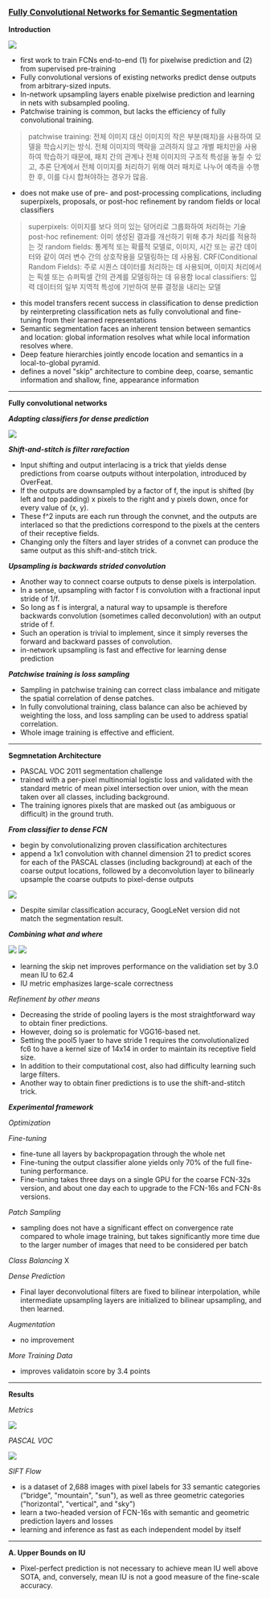 ### [Fully Convolutional Networks for Semantic Segmentation](https://arxiv.org/pdf/1411.4038)

**Introduction**

<img src="https://velog.velcdn.com/images/heayounchoi/post/85a4941e-33a5-4a48-88fb-dfa272bbf3be/image.png">

- first work to train FCNs end-to-end (1) for pixelwise prediction and (2) from supervised pre-training
- Fully convolutional versions of existing networks predict dense outputs from arbitrary-sized inputs.
- In-network upsampling layers enable pixelwise prediction and learning in nets with subsampled pooling.
- Patchwise training is common, but lacks the efficiency of fully convolutional training.
> patchwise training: 전체 이미지 대신 이미지의 작은 부분(패치)을 사용하여 모델을 학습시키는 방식. 전체 이미지의 맥락을 고려하지 않고 개별 패치만을 사용하여 학습하기 때문에, 패치 간의 관계나 전체 이미지의 구조적 특성을 놓칠 수 있고, 추론 단계에서 전체 이미지를 처리하기 위해 여러 패치로 나누어 예측을 수행한 후, 이를 다시 합쳐야하는 경우가 많음.
- does not make use of pre- and post-processing complications, including superpixels, proposals, or post-hoc refinement by random fields or local classifiers
> superpixels: 이미지를 보다 의미 있는 덩어리로 그룹화하여 처리하는 기술
> post-hoc refinement: 이미 생성된 결과를 개선하기 위해 추가 처리를 적용하는 것
> random fields: 통계적 또는 확률적 모델로, 이미지, 시간 또는 공간 데이터와 같이 여러 변수 간의 상호작용을 모델링하는 데 사용됨.
> CRF(Conditional Random Fields): 주로 시퀀스 데이터를 처리하는 데 사용되며, 이미지 처리에서는 픽셀 또는 슈퍼픽셀 간의 관계를 모델링하는 데 유용함
> local classifiers: 입력 데이터의 일부 지역적 특성에 기반하여 분류 결정을 내리는 모델
- this model transfers recent success in classification to dense prediction by reinterpreting classification nets as fully convolutional and fine-tuning from their learned representations
- Semantic segmentation faces an inherent tension between semantics and location: global information resolves what while local information resolves where.
- Deep feature hierarchies jointly encode location and semantics in a local-to-global pyramid.
- defines a novel "skip" architecture to combine deep, coarse, semantic information and shallow, fine, appearance information
---

**Fully convolutional networks**

**_Adapting classifiers for dense prediction_**

<img src="https://velog.velcdn.com/images/heayounchoi/post/1bf490c2-53b8-42d7-a820-8149d6806166/image.png">

**_Shift-and-stitch is filter rarefaction_**
- Input shifting and output interlacing is a trick that yields dense predictions from coarse outputs without interpolation, introduced by OverFeat.
- If the outputs are downsampled by a factor of f, the input is shifted (by left and top padding) x pixels to the right and y pixels down, once for every value of (x, y).
- These f^2 inputs are each run through the convnet, and the outputs are interlaced so that the predictions correspond to the pixels at the centers of their receptive fields.
- Changing only the filters and layer strides of a convnet can produce the same output as this shift-and-stitch trick.

**_Upsampling is backwards strided convolution_**
- Another way to connect coarse outputs to dense pixels is interpolation.
- In a sense, upsampling with factor f is convolution with a fractional input stride of 1/f.
- So long as f is intergral, a natural way to upsample is therefore backwards convolution (sometimes called deconvolution) with an output stride of f.
- Such an operation is trivial to implement, since it simply reverses the forward and backward passes of convolution.
- in-network upsampling is fast and effective for learning dense prediction

**_Patchwise training is loss sampling_**
- Sampling in patchwise training can correct class imbalance and mitigate the spatial correlation of dense patches.
- In fully convolutional training, class balance can also be achieved by weighting the loss, and loss sampling can be used to address spatial correlation.
- Whole image training is effective and efficient.
---

**Segmnetation Architecture**
- PASCAL VOC 2011 segmentation challenge
- trained with a per-pixel multinomial logistic loss and validated with the standard metric of mean pixel intersection over union, with the mean taken over all classes, including background.
- The training ignores pixels that are masked out (as ambiguous or difficult) in the ground truth.

**_From classifier to dense FCN_**
- begin by convolutionalizing proven classification architectures
- append a 1x1 convolution with channel dimension 21 to predict scores for each of the PASCAL classes (including background) at each of the coarse output locations, followed by a deconvolution layer to bilinearly upsample the coarse outputs to pixel-dense outputs

<img src="https://velog.velcdn.com/images/heayounchoi/post/8bb210a6-d0cb-46c8-a273-e4a468444bac/image.png">

- Despite similar classification accuracy, GoogLeNet version did not match the segmentation result.

**_Combining what and where_**

<img src="https://velog.velcdn.com/images/heayounchoi/post/6d7e3c60-6c8e-40d4-b659-c25a09d57efd/image.png">

<img src="https://velog.velcdn.com/images/heayounchoi/post/5e0659c4-08b0-4d29-b674-715385100a0b/image.png">

- learning the skip net improves performance on the validiation set by 3.0 mean IU to 62.4
- IU metric emphasizes large-scale correctness

_Refinement by other means_
- Decreasing the stride of pooling layers is the most straightforward way to obtain finer predictions.
- However, doing so is prolematic for VGG16-based net.
- Setting the pool5 lyaer to have stride 1 requires the convolutionalized fc6 to have a kernel size of 14x14 in order to maintain its receptive field size.
- In addition to their computational cost, also had difficulty learning such large filters.
- Another way to obtain finer predictions is to use the shift-and-stitch trick.

**_Experimental framework_**

_Optimization_

_Fine-tuning_
- fine-tune all layers by backpropagation through the whole net
- Fine-tuning the output classifier alone yields only 70% of the full fine-tuning performance.
- Fine-tuning takes three days on a single GPU for the coarse FCN-32s version, and about one day each to upgrade to the FCN-16s and FCN-8s versions.

_Patch Sampling_
- sampling does not have a significant effect on convergence rate compared to whole image training, but takes significantly more time due to the larger number of images that need to be considered per batch

_Class Balancing_
X

_Dense Prediction_
- Final layer deconvolutional filters are fixed to bilinear interpolation, while intermediate upsampling layers are initialized to bilinear upsampling, and then learned.

_Augmentation_
- no improvement

_More Training Data_
- improves validatoin score by 3.4 points
---

**Results**

_Metrics_

<img src="https://velog.velcdn.com/images/heayounchoi/post/61ac347c-831b-4ef6-98e8-019c36c7257f/image.png">

_PASCAL VOC_

<img src="https://velog.velcdn.com/images/heayounchoi/post/f7d530e0-a3a5-49f9-a85a-c9cb70e14da6/image.png">

_SIFT Flow_
- is a dataset of 2,688 images with pixel labels for 33 semantic categories ("bridge", "mountain", "sun"), as well as three geometric categories ("horizontal", "vertical", and "sky")
- learn a two-headed version of FCN-16s with semantic and geometric prediction layers and losses
- learning and inference as fast as each independent model by itself
---

**A. Upper Bounds on IU**
- Pixel-perfect prediction is not necessary to achieve mean IU well above SOTA, and, conversely, mean IU is not a good measure of the fine-scale accuracy.
